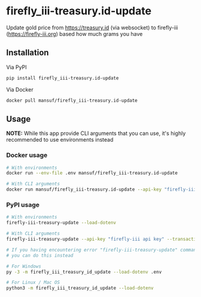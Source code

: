 # firefly_iii-treasury.id-update

Update gold price from https://treasury.id (via websocket) to firefly-iii (https://firefly-iii.org) based how much grams you have

## Installation

Via PyPI

```sh
pip install firefly_iii-treasury.id-update
```

Via Docker

```sh
docker pull mansuf/firefly_iii-treasury.id-update
```

## Usage

**NOTE:** While this app provide CLI arguments that you can use, it's highly recommended to use environments instead

### Docker usage

```sh
# With environments
docker run --env-file .env mansuf/firefly_iii-treasury.id-update

# With CLI arguments
docker run mansuf/firefly_iii-treasury.id-update --api-key "firefly-iii api key" --transaction-id "firefly-iii transaction id" --url "firefly-iii base url" --grams-gold "3"
```

### PyPI usage

```sh
# With environments 
firefly-iii-treasury-update --load-dotenv

# With CLI arguments
firefly-iii-treasury-update --api-key "firefly-iii api key" --transaction-id "firefly-iii transaction id" --url "firefly-iii base url" --grams-gold "3"

# If you having encountering error "firefly-iii-treasury-update" command not found
# you can do this instead

# For Windows
py -3 -m firefly_iii_treasury_id_update --load-dotenv .env

# For Linux / Mac OS
python3 -m firefly_iii_treasury_id_update --load-dotenv
```
